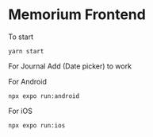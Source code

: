 # Memorium Frontend

To start
```
yarn start
```

For Journal Add (Date picker) to work 

For Android
```
npx expo run:android
```

For iOS
```
npx expo run:ios
```

